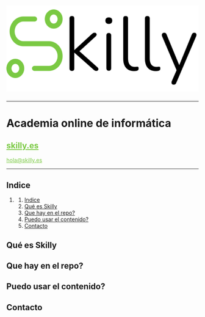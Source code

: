 
# ![logo_skilly](img/logo_skilly.png)

---

<p align="center">
    <h1>Academia online de informática</h1>
</p>
<p align="center">
    <span style="color:#7AC943;">
        <h2><a style="color:#7AC943;" href="https://www.skilly.es">skilly.es</a></h2>
        <a style="color:#7AC943;" href="mailto:hola@skilly.es">hola@skilly.es</a>
    </span>
</p>

---

## Indice

1. [](#)
   1. [Indice](#indice)
   2. [Qué es Skilly](#qué-es-skilly)
   3. [Que hay en el repo?](#que-hay-en-el-repo)
   4. [Puedo usar el contenido?](#puedo-usar-el-contenido)
   5. [Contacto](#contacto)

## Qué es Skilly

## Que hay en el repo?

## Puedo usar el contenido?

## Contacto